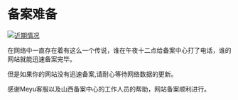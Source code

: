 # 备案难备

[![近期情况](https://attachment.soulteary.com/common/sablog-post-headline/state.gif "近期情况")](https://attachment.soulteary.com/common/sablog-post-headline/state.gif)

在网络中一直存在着有这么一个传说，谁在午夜十二点给备案中心打了电话，谁的网站就能迅速备案完毕。

但是如果你的网站没有迅速备案,请耐心等待网络数据的更新。

感谢Meyu客服以及山西备案中心的工作人员的帮助，网站备案顺利进行。

